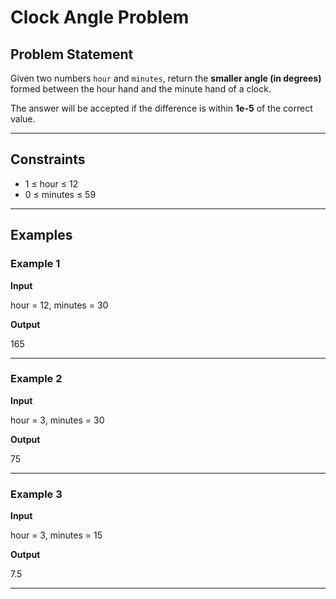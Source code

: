 # Clock Angle Problem

## Problem Statement
Given two numbers `hour` and `minutes`, return the **smaller angle (in degrees)** formed between the hour hand and the minute hand of a clock.

The answer will be accepted if the difference is within **1e-5** of the correct value.

---

## Constraints
- 1 ≤ hour ≤ 12  
- 0 ≤ minutes ≤ 59  

---

## Examples

### Example 1
**Input**

hour = 12, minutes = 30

**Output**

165


---

### Example 2
**Input**

hour = 3, minutes = 30

**Output**

75


---

### Example 3
**Input**

hour = 3, minutes = 15

**Output**

7.5


---
